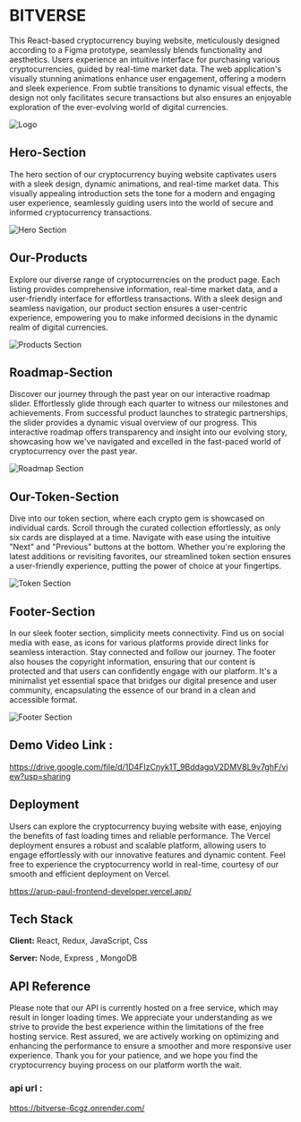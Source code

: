 
# BITVERSE

This React-based cryptocurrency buying website, meticulously designed according to a Figma prototype, seamlessly blends functionality and aesthetics. Users experience an intuitive interface for purchasing various cryptocurrencies, guided by real-time market data. The web application's visually stunning animations enhance user engagement, offering a modern and sleek experience. From subtle transitions to dynamic visual effects, the design not only facilitates secure transactions but also ensures an enjoyable exploration of the ever-evolving world of digital currencies.




![Logo](https://dev-to-uploads.s3.amazonaws.com/uploads/articles/6cvhso7gyavcfz28ltds.png)


## Hero-Section

The hero section of our cryptocurrency buying website captivates users with a sleek design, dynamic animations, and real-time market data. This visually appealing introduction sets the tone for a modern and engaging user experience, seamlessly guiding users into the world of secure and informed cryptocurrency transactions.

![Hero Section](https://dev-to-uploads.s3.amazonaws.com/uploads/articles/fe68ehqbsgz9soz1dyib.png)


## Our-Products

Explore our diverse range of cryptocurrencies on the product page. Each listing provides comprehensive information, real-time market data, and a user-friendly interface for effortless transactions. With a sleek design and seamless navigation, our product section ensures a user-centric experience, empowering you to make informed decisions in the dynamic realm of digital currencies.

![Products Section](https://dev-to-uploads.s3.amazonaws.com/uploads/articles/qeaokng0g4xetzlubbwg.png)
## Roadmap-Section

Discover our journey through the past year on our interactive roadmap slider. Effortlessly glide through each quarter to witness our milestones and achievements. From successful product launches to strategic partnerships, the slider provides a dynamic visual overview of our progress. This interactive roadmap offers transparency and insight into our evolving story, showcasing how we've navigated and excelled in the fast-paced world of cryptocurrency over the past year.

![Roadmap Section](https://dev-to-uploads.s3.amazonaws.com/uploads/articles/1p8zp2intep48kkj8yru.png)


## Our-Token-Section


Dive into our token section, where each crypto gem is showcased on individual cards. Scroll through the curated collection effortlessly, as only six cards are displayed at a time. Navigate with ease using the intuitive "Next" and "Previous" buttons at the bottom. Whether you're exploring the latest additions or revisiting favorites, our streamlined token section ensures a user-friendly experience, putting the power of choice at your fingertips.

![Token Section](https://dev-to-uploads.s3.amazonaws.com/uploads/articles/zob3s1cawek8lp7m9biv.png)


## Footer-Section

In our sleek footer section, simplicity meets connectivity. Find us on social media with ease, as icons for various platforms provide direct links for seamless interaction. Stay connected and follow our journey. The footer also houses the copyright information, ensuring that our content is protected and that users can confidently engage with our platform. It's a minimalist yet essential space that bridges our digital presence and user community, encapsulating the essence of our brand in a clean and accessible format.

![Footer Section](https://dev-to-uploads.s3.amazonaws.com/uploads/articles/4vohhox7k1w77iqtapty.png)


## Demo Video Link :

https://drive.google.com/file/d/1D4FIzCnyk1T_9BddagqV2DMV8L9v7ghF/view?usp=sharing







## Deployment

Users can explore the cryptocurrency buying website with ease, enjoying the benefits of fast loading times and reliable performance. The Vercel deployment ensures a robust and scalable platform, allowing users to engage effortlessly with our innovative features and dynamic content. Feel free to experience the cryptocurrency world in real-time, courtesy of our smooth and efficient deployment on Vercel.

  https://arup-paul-frontend-developer.vercel.app/

  


## Tech Stack

**Client:** React, Redux, JavaScript, Css

**Server:** Node, Express , MongoDB




## API Reference

Please note that our API is currently hosted on a free service, which may result in longer loading times. We appreciate your understanding as we strive to provide the best experience within the limitations of the free hosting service. Rest assured, we are actively working on optimizing and enhancing the performance to ensure a smoother and more responsive user experience. Thank you for your patience, and we hope you find the cryptocurrency buying process on our platform worth the wait.

### api url : 

https://bitverse-6cgz.onrender.com/






